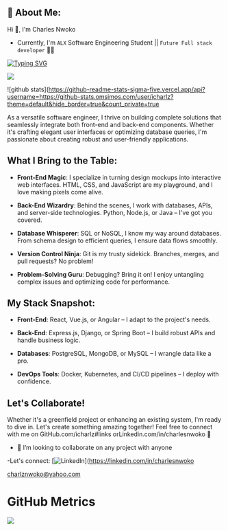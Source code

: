 ## 💫 About Me:

Hi 👋, I'm Charles Nwoko

* Currently, I'm `ALX` Software Engineering Student || ```Future Full stack developer``` 👨‍💻

<p align="left">
  <a href="https://git.io/typing-svg"><img src="https://readme-typing-svg.herokuapp.com?font=Fira+Code&size=22&pause=1000&width=435&lines=Tomorrow+will+be+better%2C+;and+if+its+not+;I'll+say+it+again!+" alt="Typing SVG" /></a></p>

[![](https://visitcount.itsvg.in/api?id=iCharlz&icon=0&color=0)](https://visitcount.itsvg.in)

![github stats](https://github-readme-stats-sigma-five.vercel.app/api?username=https://github-stats.omsimos.com/user/icharlz?theme=default&hide_border=true&count_private=true 
  
As a versatile software engineer, I thrive on building complete solutions that seamlessly integrate both front-end and back-end components. Whether it's crafting elegant user interfaces or optimizing database queries, I'm passionate about creating robust and user-friendly applications.

## What I Bring to the Table:

- **Front-End Magic**: I specialize in turning design mockups into interactive web interfaces. HTML, CSS, and JavaScript are my playground, and I love making pixels come alive.

- **Back-End Wizardry**: Behind the scenes, I work with databases, APIs, and server-side technologies. Python, Node.js, or Java – I've got you covered.

- **Database Whisperer**: SQL or NoSQL, I know my way around databases. From schema design to efficient queries, I ensure data flows smoothly.

- **Version Control Ninja**: Git is my trusty sidekick. Branches, merges, and pull requests? No problem!

- **Problem-Solving Guru**: Debugging? Bring it on! I enjoy untangling complex issues and optimizing code for performance.

## My Stack Snapshot:

- **Front-End**: React, Vue.js, or Angular – I adapt to the project's needs.

- **Back-End**: Express.js, Django, or Spring Boot – I build robust APIs and handle business logic.

- **Databases**: PostgreSQL, MongoDB, or MySQL – I wrangle data like a pro.

- **DevOps Tools**: Docker, Kubernetes, and CI/CD pipelines – I deploy with confidence.

## Let's Collaborate!

Whether it's a greenfield project or enhancing an existing system, I'm ready to dive in. Let's create something amazing together! Feel free to connect with me on GitHub.com/icharlz#links orLinkedin.com/in/charlesnwoko 🚀

- 👯 I’m looking to collaborate on any project with anyone 

-Let's connect:  [![LinkedIn](https://img.shields.io/badge/LinkedIn-%230077B5.svg?logo=linkedin&logoColor=white)](https://linkedin.com/in/charlesnwoko      

charlznwoko@yahoo.com

# GitHub Metrics

<p align="center">
  <img src="https://github-profile-summary-cards.vercel.app/api/cards/profile-details?username=iCharlz&theme=algolia" align="left" />
</p>

<!-- Proudly created with GPRM ( https://gprm.itsvg.in ) -->



<!--
**iCharlz/iCharlz** is a ✨ _special_ ✨ repository because its `README.md` (this file) appears on your GitHub profile.

Here are some ideas to get you started:


-->

